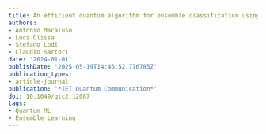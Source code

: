 ```yaml
---
title: An efficient quantum algorithm for ensemble classification using bagging
authors:
- Antonio Macaluso
- Luca Clissa
- Stefano Lodi
- Claudio Sartori
date: '2024-01-01'
publishDate: '2025-05-19T14:46:52.776785Z'
publication_types:
- article-journal
publication: '*IET Quantum Communication*'
doi: 10.1049/qtc2.12087
tags:
- Quantum ML
- Ensemble Learning
---
```

